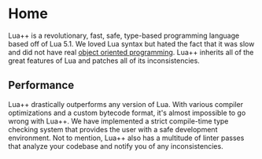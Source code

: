 # Home
Lua++ is a revolutionary, fast, safe, type-based programming language based off of Lua 5.1. We loved Lua syntax but hated the fact that it was slow and did not have real [object oriented programming](https://en.wikipedia.org/wiki/Object-oriented_programming). Lua++ inherits all of the great features of Lua and patches all of its inconsistencies.

## Performance 
Lua++ drastically outperforms any version of Lua. With various compiler optimizations and a custom bytecode format, it's almost impossible to go wrong with Lua++. We have implemented a strict compile-time type checking system that provides the user with a safe development environment. Not to mention, Lua++ also has a multitude of linter passes that analyze your codebase and notify you of any inconsistencies.
